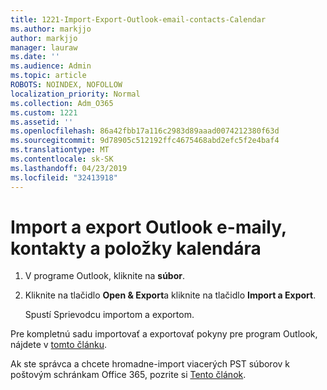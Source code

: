 ```yaml
---
title: 1221-Import-Export-Outlook-email-contacts-Calendar
ms.author: markjjo
author: markjjo
manager: lauraw
ms.date: ''
ms.audience: Admin
ms.topic: article
ROBOTS: NOINDEX, NOFOLLOW
localization_priority: Normal
ms.collection: Adm_O365
ms.custom: 1221
ms.assetid: ''
ms.openlocfilehash: 86a42fbb17a116c2983d89aaad0074212380f63d
ms.sourcegitcommit: 9d78905c512192ffc4675468abd2efc5f2e4baf4
ms.translationtype: MT
ms.contentlocale: sk-SK
ms.lasthandoff: 04/23/2019
ms.locfileid: "32413918"
---
```

# <a name="import-and-export-outlook-email-contacts-and-calendar-items"></a>Import a export Outlook e-maily, kontakty a položky kalendára

1. V programe Outlook, kliknite na **súbor**.

2. Kliknite na tlačidlo **Open & Export**a kliknite na tlačidlo **Import a Export**. 

    Spustí Sprievodcu importom a exportom.

Pre kompletnú sadu importovať a exportovať pokyny pre program Outlook, nájdete v [tomto článku](https://support.office.com/article/import-and-export-outlook-email-contacts-and-calendar-92577192-3881-4502-b79d-c3bbada6c8ef). 

Ak ste správca a chcete hromadne-import viacerých PST súborov k poštovým schránkam Office 365, pozrite si [Tento článok](https://docs.microsoft.com/office365/securitycompliance/use-network-upload-to-import-pst-files).